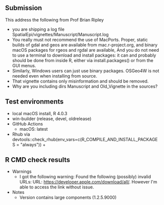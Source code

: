 ## Submission

This address the following from Prof Brian Ripley

- you are shipping a log file SpatialEpi/vignettes/Manuscript/Manuscript.log
- You really must not recommend the use of MacPorts.  Proper, static builds of gdal and geos are available from mac.r-project.org, and binary macOS packages for rgeos and rgdal are available,  And you do not need to use a terminal to download and install packages: it can and probably should be done from inside R, either via install.packages() or from the GUI menus.
- Similarly, Windows users can just use binary packages. OSGeo4W is not needed even when installing from source.
- That vignette contains only misinformation and should be removed.
- Why are you including dirs Manuscript and Old_Vignette in the sources?


## Test environments

* local macOS install, R 4.0.3
* win-builder (release, devel, oldrelease)
* GitHub Actions
    + macOS: latest
* Rhub via devtools::check_rhub(env_vars=c(R_COMPILE_AND_INSTALL_PACKAGES = "always"))
    + 


## R CMD check results

* Warnings
    + I got the following warning: Found the following (possibly) invalid URLs: URL: https://developer.apple.com/download/all/. However I'm able to access the link without issue.
* Notes
    + Version contains large components (1.2.5.9000)

